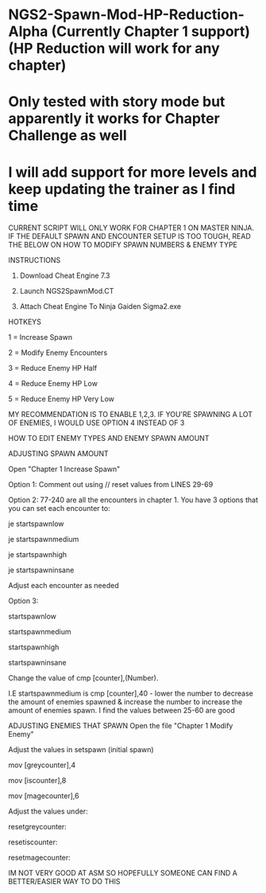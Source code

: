 # NGS2-Spawn-Mod-HP-Reduction-Alpha (Currently Chapter 1 support) (HP Reduction will work for any chapter)
# Only tested with story mode but apparently it works for Chapter Challenge as well
# I will add support for more levels and keep updating the trainer as I find time

CURRENT SCRIPT WILL ONLY WORK FOR CHAPTER 1 ON MASTER NINJA. IF THE DEFAULT SPAWN AND ENCOUNTER SETUP IS TOO TOUGH, READ THE BELOW ON HOW TO MODIFY SPAWN NUMBERS & ENEMY TYPE

INSTRUCTIONS

1. Download Cheat Engine 7.3

2. Launch NGS2SpawnMod.CT

3. Attach Cheat Engine To Ninja Gaiden Sigma2.exe

HOTKEYS

1 = Increase Spawn

2 = Modify Enemy Encounters

3 = Reduce Enemy HP Half

4 = Reduce Enemy HP Low

5 = Reduce Enemy HP Very Low 

MY RECOMMENDATION IS TO ENABLE 1,2,3. IF YOU'RE SPAWNING A LOT OF ENEMIES, I WOULD USE OPTION 4 INSTEAD OF 3

HOW TO EDIT ENEMY TYPES AND ENEMY SPAWN AMOUNT

ADJUSTING SPAWN AMOUNT

Open "Chapter 1 Increase Spawn"

Option 1: Comment out using // reset values from LINES 29-69

Option 2: 77-240 are all the encounters in chapter 1. You have 3 options that you can set each encounter to: 

je startspawnlow

je startspawnmedium

je startspawnhigh

je startspawninsane

Adjust each encounter as needed

Option 3:

startspawnlow

startspawnmedium

startspawnhigh

startspawninsane

Change the value of cmp [counter],(Number).

I.E startspawnmedium is cmp [counter],40 - lower the number to decrease the amount of enemies spawned & increase the number to increase the amount of enemies spawn. I find the values between 25-60 are good

ADJUSTING ENEMIES THAT SPAWN
Open the file "Chapter 1 Modify Enemy"

Adjust the values in setspawn (initial spawn)
   
   mov [greycounter],4
   
   mov [iscounter],8
   
   mov [magecounter],6
 
Adjust the values under: 

resetgreycounter:

resetiscounter:

resetmagecounter:

IM NOT VERY GOOD AT ASM SO HOPEFULLY SOMEONE CAN FIND A BETTER/EASIER WAY TO DO THIS
